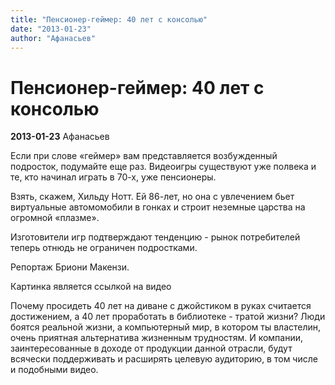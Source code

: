 ```yaml
---
title: "Пенсионер-геймер: 40 лет с консолью"
date: "2013-01-23"
author: "Афанасьев"
---
```


# Пенсионер-геймер: 40 лет с консолью

**2013-01-23** Афанасьев

Если при слове «геймер» вам представляется возбужденный подросток, подумайте еще раз. Видеоигры существуют уже полвека и те, кто начинал играть в 70-х, уже пенсионеры.



Взять, скажем, Хильду Нотт. Ей 86-лет, но она с увлечением бьет виртуальные автомомобили в гонках и строит неземные царства на огромной «плазме».

Изготовители игр подтверждают тенденцию - рынок потребителей теперь отнюдь не ограничен подростками.

Репортаж Бриони Макензи.

Картинка является ссылкой на видео



Почему просидеть 40 лет на диване с джойстиком в руках считается достижением, а 40 лет проработать в библиотеке - тратой жизни? Люди боятся реальной жизни, а компьютерный мир, в котором ты властелин, очень приятная альтернатива жизненным трудностям. И компании, заинтересованные в доходе от продукции данной отрасли, будут всячески поддерживать и расширять целевую аудиторию, в том числе и подобными видео.
